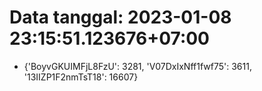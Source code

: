# Data tanggal: 2023-01-08 23:15:51.123676+07:00

* {'BoyvGKUIMFjL8FzU': 3281, 'V07DxIxNff1fwf75': 3611, '13IIZP1F2nmTsT18': 16607}
